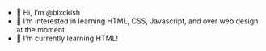 - 👋 Hi, I’m @blxckish
- 👀 I’m interested in learning HTML, CSS, Javascript, and over web design at the moment.
- 🌱 I’m currently learning HTML!

<!---
blxckish/blxckish is a ✨ special ✨ repository because its `README.md` (this file) appears on your GitHub profile.
You can click the Preview link to take a look at your changes.
--->
